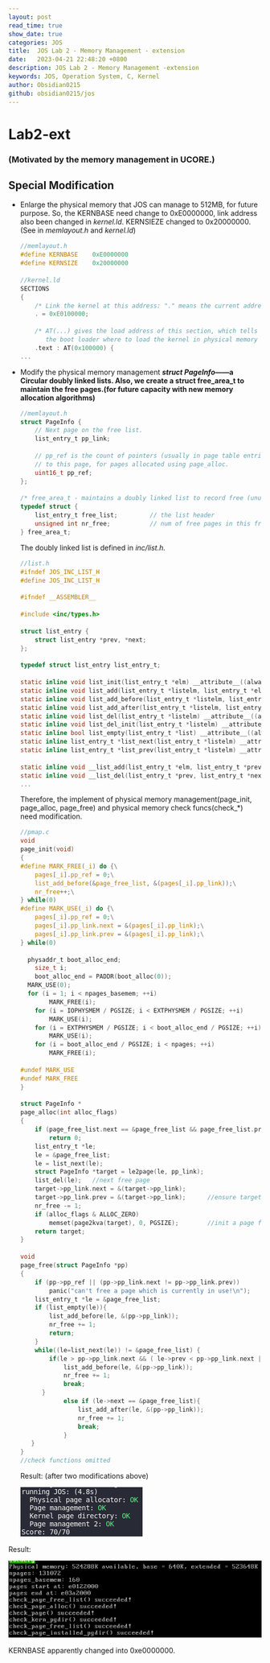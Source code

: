 ```yaml
---
layout: post
read_time: true
show_date: true
categories: JOS
title:  JOS Lab 2 - Memory Management - extension
date:   2023-04-21 22:48:20 +0800
description: JOS Lab 2 - Memory Management -extension
keywords: JOS, Operation System, C, Kernel
author: Obsidian0215
github: obsidian0215/jos
---
```


# Lab2-ext

### (Motivated by the memory management in UCORE.)

## Special Modification

- Enlarge the physical memory that JOS can manage to 512MB, for future purpose. So, the KERNBASE need change to 0xE0000000, link address also been changed in *kernel.ld*. KERNSIEZE changed to 0x20000000. (See in *memlayout.h* and *kernel.ld*)
    
    ```c
    //memlayout.h
    #define	KERNBASE	0xE0000000
    #define KERNSIZE	0x20000000
    
    //kernel.ld
    SECTIONS
    {
    	/* Link the kernel at this address: "." means the current address */
    	. = 0xE0100000;
    
    	/* AT(...) gives the load address of this section, which tells
    	   the boot loader where to load the kernel in physical memory */
    	.text : AT(0x100000) {
    ...
    ```
    
- Modify the physical memory management ***struct PageInfo*——a Circular doubly linked lists. Also, we create a struct free_area_t to maintain the free pages.(for future capacity with new memory allocation algorithms)**
    
    ```c
    //memlayout.h
    struct PageInfo {
    	// Next page on the free list.
    	list_entry_t pp_link;
    
    	// pp_ref is the count of pointers (usually in page table entries)
    	// to this page, for pages allocated using page_alloc.
    	uint16_t pp_ref;
    };
    
    /* free_area_t - maintains a doubly linked list to record free (unused) pages */
    typedef struct {
        list_entry_t free_list;         // the list header
        unsigned int nr_free;           // num of free pages in this free list
    } free_area_t;
    ```
    
    The doubly linked list is defined in *inc/list.h.*
    
    ```c
    //list.h
    #ifndef JOS_INC_LIST_H
    #define JOS_INC_LIST_H
    
    #ifndef __ASSEMBLER__
    
    #include <inc/types.h>
    
    struct list_entry {
        struct list_entry *prev, *next;
    };
    
    typedef struct list_entry list_entry_t;
    
    static inline void list_init(list_entry_t *elm) __attribute__((always_inline));
    static inline void list_add(list_entry_t *listelm, list_entry_t *elm) __attribute__((always_inline));
    static inline void list_add_before(list_entry_t *listelm, list_entry_t *elm) __attribute__((always_inline));
    static inline void list_add_after(list_entry_t *listelm, list_entry_t *elm) __attribute__((always_inline));
    static inline void list_del(list_entry_t *listelm) __attribute__((always_inline));
    static inline void list_del_init(list_entry_t *listelm) __attribute__((always_inline));
    static inline bool list_empty(list_entry_t *list) __attribute__((always_inline));
    static inline list_entry_t *list_next(list_entry_t *listelm) __attribute__((always_inline));
    static inline list_entry_t *list_prev(list_entry_t *listelm) __attribute__((always_inline));
    
    static inline void __list_add(list_entry_t *elm, list_entry_t *prev, list_entry_t *next) __attribute__((always_inline));
    static inline void __list_del(list_entry_t *prev, list_entry_t *next) __attribute__((always_inline));
    ...
    ```
    
    Therefore, the implement of physical memory management(page_init, page_alloc, page_free)  and physical memory check funcs(check_*) need modification.
    
    ```c
    //pmap.c
    void
    page_init(void)
    {
    #define MARK_FREE(_i) do {\
        pages[_i].pp_ref = 0;\
        list_add_before(&page_free_list, &(pages[_i].pp_link));\
    	nr_free++;\
    } while(0)
    #define MARK_USE(_i) do {\
        pages[_i].pp_ref = 0;\
        pages[_i].pp_link.next = &(pages[_i].pp_link);\
    	pages[_i].pp_link.prev = &(pages[_i].pp_link);\
    } while(0)
    
      physaddr_t boot_alloc_end;
    	size_t i;
    	boot_alloc_end = PADDR(boot_alloc(0));
      MARK_USE(0);
      for (i = 1; i < npages_basemem; ++i)
    		MARK_FREE(i);
    	for (i = IOPHYSMEM / PGSIZE; i < EXTPHYSMEM / PGSIZE; ++i)
    		MARK_USE(i);
    	for (i = EXTPHYSMEM / PGSIZE; i < boot_alloc_end / PGSIZE; ++i)
    		MARK_USE(i);
    	for (i = boot_alloc_end / PGSIZE; i < npages; ++i)
    		MARK_FREE(i);
    
    #undef MARK_USE
    #undef MARK_FREE
    }
    
    struct PageInfo *
    page_alloc(int alloc_flags)
    {
    	if (page_free_list.next == &page_free_list && page_free_list.prev == &page_free_list)
    		return 0;
    	list_entry_t *le;
    	le = &page_free_list;
    	le = list_next(le);
    	struct PageInfo *target = le2page(le, pp_link);
    	list_del(le);	//next free page
    	target->pp_link.next = &(target->pp_link);
    	target->pp_link.prev = &(target->pp_link);		//ensure target is out of free_list
    	nr_free -= 1;
    	if (alloc_flags & ALLOC_ZERO)
    		memset(page2kva(target), 0, PGSIZE);		//init a page from kaddr(target)
    	return target;
    }
    
    void
    page_free(struct PageInfo *pp)
    {
    	if (pp->pp_ref || (pp->pp_link.next != pp->pp_link.prev))
    		panic("can't free a page which is currently in use!\n");
    	list_entry_t *le = &page_free_list;
    	if (list_empty(le)){
    		list_add_before(le, &(pp->pp_link));
    		nr_free += 1;
    		return;
    	}
    	while((le=list_next(le)) != &page_free_list) {
        	if(le > pp->pp_link.next && ( le->prev < pp->pp_link.next || le->next->prev > pp->pp_link.next)){
            	list_add_before(le, &(pp->pp_link));
    			nr_free += 1;
    			break;
          }
    			else if (le->next == &page_free_list){
    				list_add_after(le, &(pp->pp_link));
    				nr_free += 1;
    				break;
    			}
       }
    }
    //check functions omitted
    ```
    
    Result: (after two modifications above)
    
    ![Untitled](/images/posts/Lab2-ext/Untitled.png)
    

Result: 

![Untitled](/images/posts/Lab2-ext/Untitled%201.png)

KERNBASE apparently changed into 0xe0000000.